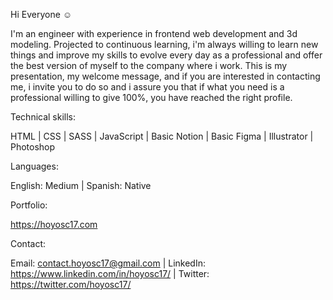 Hi Everyone ☺️

I'm an engineer with experience in frontend web development and 3d modeling.
Projected to continuous learning, i'm always willing to learn new things and 
improve my skills to evolve every day as a professional and offer the best 
version of myself to the company where i work. This is my presentation, my 
welcome message, and if you are interested in contacting me, i invite you to 
do so and i assure you that if what you need is a professional willing to give 
100%, you have reached the right profile.

Technical skills:

HTML | CSS | SASS | JavaScript | Basic Notion | Basic Figma | Illustrator | Photoshop

Languages:

English: Medium | Spanish: Native

Portfolio:

https://hoyosc17.com

Contact:

Email: contact.hoyosc17@gmail.com | LinkedIn: https://www.linkedin.com/in/hoyosc17/ | Twitter: https://twitter.com/hoyosc17/
